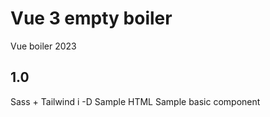 # Vue 3 empty boiler

Vue boiler 2023

## 1.0
Sass + Tailwind i -D
Sample HTML
Sample basic component
